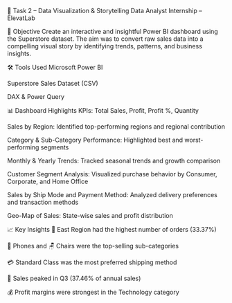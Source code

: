 🧠 Task 2 – Data Visualization & Storytelling
Data Analyst Internship – ElevatLab

📌 Objective
Create an interactive and insightful Power BI dashboard using the Superstore dataset. The aim was to convert raw sales data into a compelling visual story by identifying trends, patterns, and business insights.

🛠 Tools Used
Microsoft Power BI

Superstore Sales Dataset (CSV)

DAX & Power Query

📊 Dashboard Highlights
KPIs: Total Sales, Profit, Profit %, Quantity

Sales by Region: Identified top-performing regions and regional contribution

Category & Sub-Category Performance: Highlighted best and worst-performing segments

Monthly & Yearly Trends: Tracked seasonal trends and growth comparison

Customer Segment Analysis: Visualized purchase behavior by Consumer, Corporate, and Home Office

Sales by Ship Mode and Payment Method: Analyzed delivery preferences and transaction methods

Geo-Map of Sales: State-wise sales and profit distribution

📈 Key Insights
📍 East Region had the highest number of orders (33.37%)

📱 Phones and 🪑 Chairs were the top-selling sub-categories

💳 Standard Class was the most preferred shipping method

📆 Sales peaked in Q3 (37.46% of annual sales)

💰 Profit margins were strongest in the Technology category
